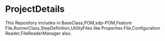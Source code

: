 # ProjectDetails
This Repository includes in BaseClass,POM,sdp-POM,Feature File,RunnerClass,StepDefinition,UtilityFiles like Properties File,Configuration Reader,FileReaderManager also.
